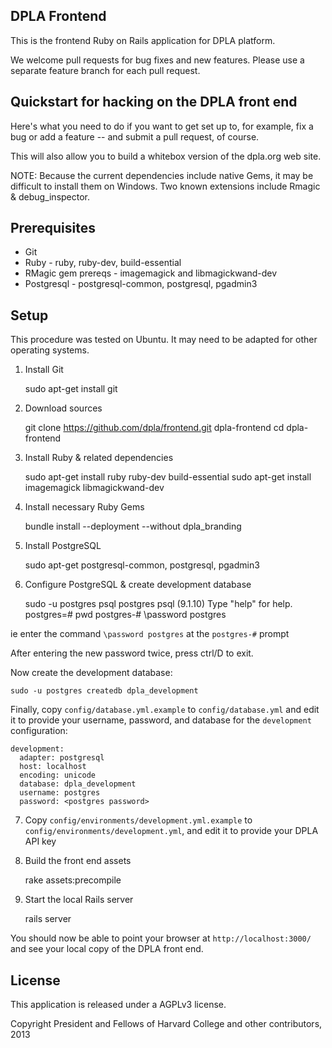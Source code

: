DPLA Frontend
-------------
This is the frontend Ruby on Rails application for DPLA platform.

We welcome pull requests for bug fixes and new features.  Please use a
separate feature branch for each pull request.


Quickstart for hacking on the DPLA front end
--------------------------------------------

Here's what you need to do if you want to get set up to, for example, 
fix a bug or add a feature -- and submit a pull request, of course.

This will also allow you to build a whitebox version of the dpla.org
web site.

NOTE: Because the current dependencies include native Gems, it may be
difficult to install them on Windows. Two known extensions include 
Rmagic & debug_inspector.

Prerequisites
-------------
* Git
* Ruby - ruby, ruby-dev, build-essential
* RMagic gem prereqs - imagemagick and libmagickwand-dev
* Postgresql - postgresql-common, postgresql, pgadmin3

Setup
-----
This procedure was tested on Ubuntu.  It may need to be adapted for
other operating systems.

1. Install Git

    sudo apt-get install git

2. Download sources

    git clone https://github.com/dpla/frontend.git dpla-frontend
    cd dpla-frontend

3. Install Ruby & related dependencies

    sudo apt-get install ruby ruby-dev build-essential
    sudo apt-get install imagemagick libmagickwand-dev 

4. Install necessary Ruby Gems

    bundle install --deployment --without dpla_branding

5. Install PostgreSQL

    sudo apt-get postgresql-common, postgresql, pgadmin3

6. Configure PostgreSQL & create development database

    sudo -u postgres psql postgres
    psql (9.1.10)
    Type "help" for help.
    postgres=# pwd
    postgres-# \password postgres

ie enter the command `\password postgres` at the `postgres-#` prompt

After entering the new password twice, press ctrl/D to exit.

Now create the development database:

    sudo -u postgres createdb dpla_development

Finally, copy `config/database.yml.example` to `config/database.yml` and edit
it to provide your username, password, and database for the `development`
configuration:

    development:
      adapter: postgresql
      host: localhost
      encoding: unicode
      database: dpla_development
      username: postgres
      password: <postgres password>


7. Copy `config/environments/development.yml.example` to 
`config/environments/development.yml`, and edit it to provide your DPLA API key


8. Build the front end assets

    rake assets:precompile

9. Start the local Rails server

    rails server

You should now be able to point your browser at `http://localhost:3000/` and
see your local copy of the DPLA front end.


License
--------
This application is released under a AGPLv3 license.

Copyright President and Fellows of Harvard College and other contributors, 2013

